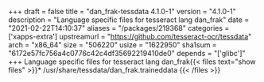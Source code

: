 +++
draft = false
title = "dan_frak-tessdata 4.1.0-1"
version = "4.1.0-1"
description = "Language specific files for tesseract lang dan_frak"
date = "2021-02-22T14:10:37"
aliases = "/packages/219368"
categories = ['xapps-extra']
upstreamurl = "https://github.com/tesseract-ocr/tessdata"
arch = "x86_64"
size = "506220"
usize = "1622950"
sha1sum = "6172e57fc756a4c0776c42c4df35692219410de0"
depends = "['glibc']"
+++
Language specific files for tesseract lang dan_frak{{< files text="show files" >}}* /usr/share/tessdata/dan_frak.traineddata
{{< /files >}}